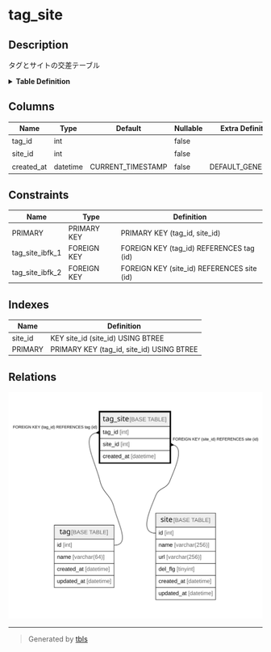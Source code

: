 # tag_site

## Description

タグとサイトの交差テーブル

<details>
<summary><strong>Table Definition</strong></summary>

```sql
CREATE TABLE `tag_site` (
  `tag_id` int NOT NULL COMMENT 'タグID',
  `site_id` int NOT NULL COMMENT 'サイトID',
  `created_at` datetime NOT NULL DEFAULT CURRENT_TIMESTAMP COMMENT '登録日',
  PRIMARY KEY (`tag_id`,`site_id`),
  KEY `site_id` (`site_id`),
  CONSTRAINT `tag_site_ibfk_1` FOREIGN KEY (`tag_id`) REFERENCES `tag` (`id`) ON DELETE CASCADE,
  CONSTRAINT `tag_site_ibfk_2` FOREIGN KEY (`site_id`) REFERENCES `site` (`id`) ON DELETE CASCADE
) ENGINE=InnoDB DEFAULT CHARSET=utf8 COMMENT='タグとサイトの交差テーブル'
```

</details>

## Columns

| Name | Type | Default | Nullable | Extra Definition | Children | Parents | Comment |
| ---- | ---- | ------- | -------- | --------------- | -------- | ------- | ------- |
| tag_id | int |  | false |  |  | [tag](tag.md) | タグID |
| site_id | int |  | false |  |  | [site](site.md) | サイトID |
| created_at | datetime | CURRENT_TIMESTAMP | false | DEFAULT_GENERATED |  |  | 登録日 |

## Constraints

| Name | Type | Definition |
| ---- | ---- | ---------- |
| PRIMARY | PRIMARY KEY | PRIMARY KEY (tag_id, site_id) |
| tag_site_ibfk_1 | FOREIGN KEY | FOREIGN KEY (tag_id) REFERENCES tag (id) |
| tag_site_ibfk_2 | FOREIGN KEY | FOREIGN KEY (site_id) REFERENCES site (id) |

## Indexes

| Name | Definition |
| ---- | ---------- |
| site_id | KEY site_id (site_id) USING BTREE |
| PRIMARY | PRIMARY KEY (tag_id, site_id) USING BTREE |

## Relations

![er](tag_site.svg)

---

> Generated by [tbls](https://github.com/k1LoW/tbls)
